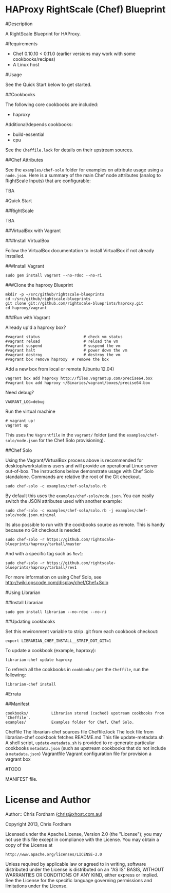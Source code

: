 HAProxy RightScale (Chef) Blueprint
===================================

#Description

A RightScale Blueprint for HAProxy.

#Requirements

* Chef 0.10.10 < 0.11.0 (earlier versions may work with some cookbooks/recipes)
* A Linux host

#Usage

See the Quick Start below to get started.

##Cookbooks

The following core cookbooks are included:

* haproxy

Additional/depends cookbooks:

* build-essential
* cpu

See the `Cheffile.lock` for details on their upstream sources.

##Chef Attributes

See the `examples/chef-solo` folder for examples on attribute usage using a `node.json`.
Here is a summary of the main Chef node attributes (analog to RightScale Inputs) that are configurable:

TBA

#Quick Start

##RightScale

TBA

##VirtualBox with Vagrant

###Install VirtualBox

Follow the VirtualBox documentation to install VirtualBox if not already installed.

###Install Vagrant

	sudo gem install vagrant --no-rdoc --no-ri

###Clone the haproxy Blueprint

	mkdir -p ~/src/github/rightscale-blueprints
	cd ~/src/github/rightscale-blueprints
	git clone git://github.com/rightscale-blueprints/haproxy.git
	cd haproxy/vagrant

###Run with Vagrant

Already up'd a haproxy box?

	#vagrant status                   # check vm status
	#vagrant reload                   # reload the vm
	#vagrant suspend                  # suspend the vm
	#vagrant halt                     # power down the vm
	#vagrant destroy                  # destroy the vm
	#vagrant box remove haproxy  # remove the box

Add a new box from local or remote (Ubuntu 12.04)

	vagrant box add haproxy http://files.vagrantup.com/precise64.box
	#vagrant box add haproxy ~/Binaries/vagrant/boxes/precise64.box

Need debug?

	VAGRANT_LOG=debug

Run the virtual machine

	# vagrant up!
	vagrant up
	
This uses the `Vagrantfile` in the `vagrant/` folder (and the `examples/chef-solo/node.json` for the Chef Solo provisioning).

##Chef Solo

Using the Vagrant/VirtualBox process above is recommended for desktop/workstations users and will provide an operational Linux server out-of-box.
The instructions below demonstrate usage with Chef Solo standalone. Commands are relative the root of the Git checkout.

	sudo chef-solo -c examples/chef-solo/solo.rb
	
By default this uses the `examples/chef-solo/node.json`. You can easily switch the JSON attributes used with another example:

	sudo chef-solo -c examples/chef-solo/solo.rb -j examples/chef-solo/node.json.minimal
	
Its also possible to run with the cookbooks source as remote. This is handy because no Git checkout is needed:

	sudo chef-solo -r https://github.com/rightscale-blueprints/haproxy/tarball/master
	
And with a specific tag such as `Rev1`:

	sudo chef-solo -r https://github.com/rightscale-blueprints/haproxy/tarball/rev1

For more information on using Chef Solo, see http://wiki.opscode.com/display/chef/Chef+Solo

#Using Librarian

##Install Librarian

	sudo gem install librarian --no-rdoc --no-ri

##Updating cookbooks

Set this environment variable to strip .git from each cookbook checkout:

	export LIBRARIAN_CHEF_INSTALL__STRIP_DOT_GIT=1

To update a cookbook (example, haproxy):
	
	librarian-chef update haproxy

To refresh all the cookbooks in `cookbooks/` per the `Cheffile`, run the following:

	librarian-chef install
	
#Errata

##Manifest

	cookbooks/          Librarian stored (cached) upstream cookbooks from `Cheffile`.
	examples/           Examples folder for Chef, Chef Solo.
  Cheffile            The librarian-chef sources file
  Cheffile.lock       The lock file from librarian-chef cookbook fetches
  README.md           This file
  update-metadata.sh  A shell script, `update-metadata.sh` is provided to re-generate particular cookbooks `metadata.json` (such as upstream cookbooks that do not include a `metadata.json`)
  Vagrantfile         Vagrant configuration file for provision a vagrant box

#TODO

MANIFEST file.

License and Author
==================

Author:: Chris Fordham (<chris@xhost.com.au>)

Copyright 2013, Chris Fordham

Licensed under the Apache License, Version 2.0 (the "License");
you may not use this file except in compliance with the License.
You may obtain a copy of the License at

    http://www.apache.org/licenses/LICENSE-2.0

Unless required by applicable law or agreed to in writing, software
distributed under the License is distributed on an "AS IS" BASIS,
WITHOUT WARRANTIES OR CONDITIONS OF ANY KIND, either express or implied.
See the License for the specific language governing permissions and
limitations under the License.